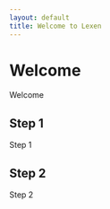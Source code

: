 ```yaml
---
layout: default
title: Welcome to Lexen
---
```


# Welcome

Welcome

## Step 1

Step 1

## Step 2

Step 2